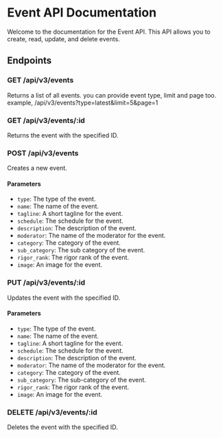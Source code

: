 <!DOCTYPE html>
<html>
  <head>
  </head>
  <body>
    <h1>Event API Documentation</h1>
    <p>
      Welcome to the documentation for the Event API. This API allows you to create, read, update, and delete events.
    </p>
    <h2>Endpoints</h2>
    <h3>GET /api/v3/events</h3>
    <p>
      Returns a list of all events. you can provide event type, limit and page too.
      <br>
      example, /api/v3/events?type=latest&limit=5&page=1
    </p>
    <h3>GET /api/v3/events/:id</h3>
    <p>
      Returns the event with the specified ID.
    </p>
    <h3>POST /api/v3/events</h3>
    <p>
      Creates a new event.
    </p>
    <h4>Parameters</h4>
    <ul>
      <li><code>type</code>: The type of the event.</li>
      <li><code>name</code>: The name of the event.</li>
      <li><code>tagline</code>: A short tagline for the event.</li>
      <li><code>schedule</code>: The schedule for the event.</li>
      <li><code>description</code>: The description of the event.</li>
      <li><code>moderator</code>: The name of the moderator for the event.</li>
      <li><code>category</code>: The category of the event.</li>
      <li><code>sub_category</code>: The sub category of the event.</li>
      <li><code>rigor_rank</code>: The rigor rank of the event.</li>
      <li><code>image</code>: An image for the event.</li>
    </ul>
    <h3>PUT /api/v3/events/:id</h3>
    <p>
      Updates the event with the specified ID.
    </p>
    <h4>Parameters</h4>
    <ul>
      <li><code>type</code>: The type of the event.</li>
      <li><code>name</code>: The name of the event.</li>
      <li><code>tagline</code>: A short tagline for the event.</li>
      <li><code>schedule</code>: The schedule for the event.</li>
      <li><code>description</code>: The description of the event.</li>
      <li><code>moderator</code>: The name of the moderator for the event.</li>
      <li><code>category</code>: The category of the event.</li>
      <li><code>sub_category</code>: The sub-category of the event.</li>
      <li><code>rigor_rank</code>: The rigor rank of the event.</li>
      <li><code>image</code>: An image for the event.</li>
    </ul>
    <h3>DELETE /api/v3/events/:id</h3>
    <p>
      Deletes the event with the specified ID.
    </p>
  </body>
</html>
